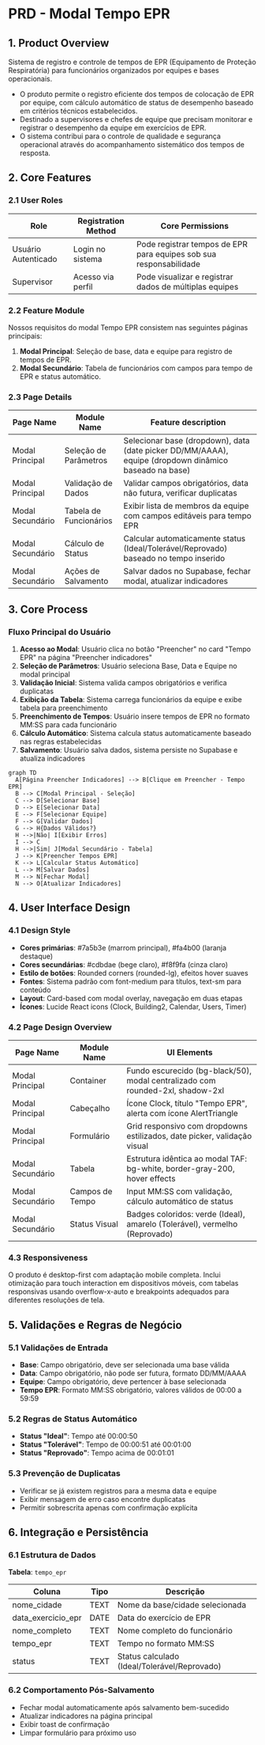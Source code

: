 # PRD - Modal Tempo EPR

## 1. Product Overview

Sistema de registro e controle de tempos de EPR (Equipamento de Proteção Respiratória) para funcionários organizados por equipes e bases operacionais.

- O produto permite o registro eficiente dos tempos de colocação de EPR por equipe, com cálculo automático de status de desempenho baseado em critérios técnicos estabelecidos.
- Destinado a supervisores e chefes de equipe que precisam monitorar e registrar o desempenho da equipe em exercícios de EPR.
- O sistema contribui para o controle de qualidade e segurança operacional através do acompanhamento sistemático dos tempos de resposta.

## 2. Core Features

### 2.1 User Roles

| Role | Registration Method | Core Permissions |
|------|---------------------|------------------|
| Usuário Autenticado | Login no sistema | Pode registrar tempos de EPR para equipes sob sua responsabilidade |
| Supervisor | Acesso via perfil | Pode visualizar e registrar dados de múltiplas equipes |

### 2.2 Feature Module

Nossos requisitos do modal Tempo EPR consistem nas seguintes páginas principais:

1. **Modal Principal**: Seleção de base, data e equipe para registro de tempos de EPR.
2. **Modal Secundário**: Tabela de funcionários com campos para tempo de EPR e status automático.

### 2.3 Page Details

| Page Name | Module Name | Feature description |
|-----------|-------------|---------------------|
| Modal Principal | Seleção de Parâmetros | Selecionar base (dropdown), data (date picker DD/MM/AAAA), equipe (dropdown dinâmico baseado na base) |
| Modal Principal | Validação de Dados | Validar campos obrigatórios, data não futura, verificar duplicatas |
| Modal Secundário | Tabela de Funcionários | Exibir lista de membros da equipe com campos editáveis para tempo EPR |
| Modal Secundário | Cálculo de Status | Calcular automaticamente status (Ideal/Tolerável/Reprovado) baseado no tempo inserido |
| Modal Secundário | Ações de Salvamento | Salvar dados no Supabase, fechar modal, atualizar indicadores |

## 3. Core Process

### Fluxo Principal do Usuário

1. **Acesso ao Modal**: Usuário clica no botão "Preencher" no card "Tempo EPR" na página "Preencher indicadores"
2. **Seleção de Parâmetros**: Usuário seleciona Base, Data e Equipe no modal principal
3. **Validação Inicial**: Sistema valida campos obrigatórios e verifica duplicatas
4. **Exibição da Tabela**: Sistema carrega funcionários da equipe e exibe tabela para preenchimento
5. **Preenchimento de Tempos**: Usuário insere tempos de EPR no formato MM:SS para cada funcionário
6. **Cálculo Automático**: Sistema calcula status automaticamente baseado nas regras estabelecidas
7. **Salvamento**: Usuário salva dados, sistema persiste no Supabase e atualiza indicadores

```mermaid
graph TD
  A[Página Preencher Indicadores] --> B[Clique em Preencher - Tempo EPR]
  B --> C[Modal Principal - Seleção]
  C --> D[Selecionar Base]
  D --> E[Selecionar Data]
  E --> F[Selecionar Equipe]
  F --> G[Validar Dados]
  G --> H{Dados Válidos?}
  H -->|Não| I[Exibir Erros]
  I --> C
  H -->|Sim| J[Modal Secundário - Tabela]
  J --> K[Preencher Tempos EPR]
  K --> L[Calcular Status Automático]
  L --> M[Salvar Dados]
  M --> N[Fechar Modal]
  N --> O[Atualizar Indicadores]
```

## 4. User Interface Design

### 4.1 Design Style

- **Cores primárias**: #7a5b3e (marrom principal), #fa4b00 (laranja destaque)
- **Cores secundárias**: #cdbdae (bege claro), #f8f9fa (cinza claro)
- **Estilo de botões**: Rounded corners (rounded-lg), efeitos hover suaves
- **Fontes**: Sistema padrão com font-medium para títulos, text-sm para conteúdo
- **Layout**: Card-based com modal overlay, navegação em duas etapas
- **Ícones**: Lucide React icons (Clock, Building2, Calendar, Users, Timer)

### 4.2 Page Design Overview

| Page Name | Module Name | UI Elements |
|-----------|-------------|-------------|
| Modal Principal | Container | Fundo escurecido (bg-black/50), modal centralizado com rounded-2xl, shadow-2xl |
| Modal Principal | Cabeçalho | Ícone Clock, título "Tempo EPR", alerta com ícone AlertTriangle |
| Modal Principal | Formulário | Grid responsivo com dropdowns estilizados, date picker, validação visual |
| Modal Secundário | Tabela | Estrutura idêntica ao modal TAF: bg-white, border-gray-200, hover effects |
| Modal Secundário | Campos de Tempo | Input MM:SS com validação, cálculo automático de status |
| Modal Secundário | Status Visual | Badges coloridos: verde (Ideal), amarelo (Tolerável), vermelho (Reprovado) |

### 4.3 Responsiveness

O produto é desktop-first com adaptação mobile completa. Inclui otimização para touch interaction em dispositivos móveis, com tabelas responsivas usando overflow-x-auto e breakpoints adequados para diferentes resoluções de tela.

## 5. Validações e Regras de Negócio

### 5.1 Validações de Entrada

- **Base**: Campo obrigatório, deve ser selecionada uma base válida
- **Data**: Campo obrigatório, não pode ser futura, formato DD/MM/AAAA
- **Equipe**: Campo obrigatório, deve pertencer à base selecionada
- **Tempo EPR**: Formato MM:SS obrigatório, valores válidos de 00:00 a 59:59

### 5.2 Regras de Status Automático

- **Status "Ideal"**: Tempo até 00:00:50
- **Status "Tolerável"**: Tempo de 00:00:51 até 00:01:00  
- **Status "Reprovado"**: Tempo acima de 00:01:01

### 5.3 Prevenção de Duplicatas

- Verificar se já existem registros para a mesma data e equipe
- Exibir mensagem de erro caso encontre duplicatas
- Permitir sobrescrita apenas com confirmação explícita

## 6. Integração e Persistência

### 6.1 Estrutura de Dados

**Tabela**: `tempo_epr`

| Coluna | Tipo | Descrição |
|--------|------|-----------|
| nome_cidade | TEXT | Nome da base/cidade selecionada |
| data_exercicio_epr | DATE | Data do exercício de EPR |
| nome_completo | TEXT | Nome completo do funcionário |
| tempo_epr | TEXT | Tempo no formato MM:SS |
| status | TEXT | Status calculado (Ideal/Tolerável/Reprovado) |

### 6.2 Comportamento Pós-Salvamento

- Fechar modal automaticamente após salvamento bem-sucedido
- Atualizar indicadores na página principal
- Exibir toast de confirmação
- Limpar formulário para próximo uso